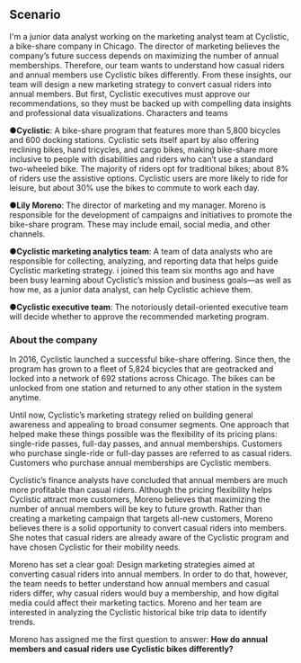 ## Scenario
I'm a junior data analyst working on the marketing analyst team at Cyclistic, a bike-share
company in Chicago. The director of marketing believes the company’s future success
depends on maximizing the number of annual memberships. Therefore, our team wants to
understand how casual riders and annual members use Cyclistic bikes differently. From these
insights, our team will design a new marketing strategy to convert casual riders into annual
members. But first, Cyclistic executives must approve our recommendations, so they must be
backed up with compelling data insights and professional data visualizations.
Characters and teams

●**Cyclistic**:  A bike-share program that features more than 5,800 bicycles and 600
docking stations. Cyclistic sets itself apart by also offering reclining bikes, hand
tricycles, and cargo bikes, making bike-share more inclusive to people with disabilities
and riders who can’t use a standard two-wheeled bike. The majority of riders opt for
traditional bikes; about 8% of riders use the assistive options. Cyclistic users are more
likely to ride for leisure, but about 30% use the bikes to commute to work each day.

●**Lily Moreno**:  The director of marketing and my manager. Moreno is responsible for
the development of campaigns and initiatives to promote the bike-share program.
These may include email, social media, and other channels.

●**Cyclistic marketing analytics team**: A team of data analysts who are responsible for
collecting, analyzing, and reporting data that helps guide Cyclistic marketing strategy.
i joined this team six months ago and have been busy learning about Cyclistic’s
mission and business goals—as well as how me, as a junior data analyst, can help
Cyclistic achieve them.

●**Cyclistic executive team**: The notoriously detail-oriented executive team will decide
whether to approve the recommended marketing program.

### About the company

In 2016, Cyclistic launched a successful bike-share offering. Since then, the program has grown
to a fleet of 5,824 bicycles that are geotracked and locked into a network of 692 stations
across Chicago. The bikes can be unlocked from one station and returned to any other station
in the system anytime.

Until now, Cyclistic’s marketing strategy relied on building general awareness and appealing to
broad consumer segments. One approach that helped make these things possible was the
flexibility of its pricing plans: single-ride passes, full-day passes, and annual memberships.
Customers who purchase single-ride or full-day passes are referred to as casual riders.
Customers who purchase annual memberships are Cyclistic members.

Cyclistic’s finance analysts have concluded that annual members are much more profitable
than casual riders. Although the pricing flexibility helps Cyclistic attract more customers,
Moreno believes that maximizing the number of annual members will be key to future growth.
Rather than creating a marketing campaign that targets all-new customers, Moreno believes
there is a solid opportunity to convert casual riders into members. She notes that casual riders
are already aware of the Cyclistic program and have chosen Cyclistic for their mobility needs.

Moreno has set a clear goal: Design marketing strategies aimed at converting casual riders into
annual members. In order to do that, however, the team needs to better understand how
annual members and casual riders differ, why casual riders would buy a membership, and how
digital media could affect their marketing tactics. Moreno and her team are interested in
analyzing the Cyclistic historical bike trip data to identify trends.

Moreno has assigned me the first question to answer: **How do annual members and casual
riders use Cyclistic bikes differently?**

